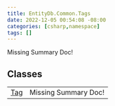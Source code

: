 ```yaml
---
title: EntityDb.Common.Tags
date: 2022-12-05 00:54:08 -08:00
categories: [csharp,namespace]
tags: []
---
```


Missing Summary Doc!
## Classes
<table><tr><td><a href='/posts/csharp.member.entitydb.common.tags.tag/'>Tag</a></td><td>Missing Summary Doc!</td></tr></table>
